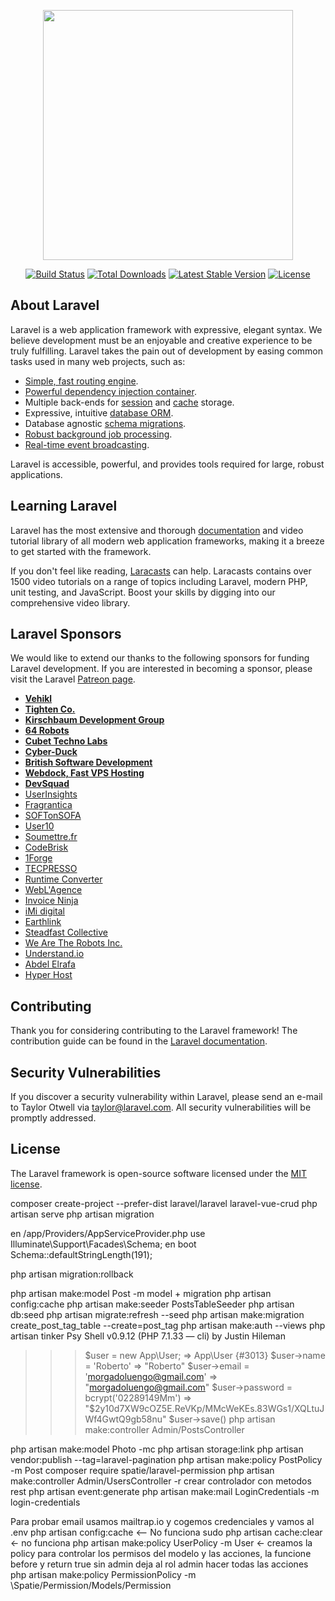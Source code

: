 <p align="center"><img src="https://res.cloudinary.com/dtfbvvkyp/image/upload/v1566331377/laravel-logolockup-cmyk-red.svg" width="400"></p>

<p align="center">
<a href="https://travis-ci.org/laravel/framework"><img src="https://travis-ci.org/laravel/framework.svg" alt="Build Status"></a>
<a href="https://packagist.org/packages/laravel/framework"><img src="https://poser.pugx.org/laravel/framework/d/total.svg" alt="Total Downloads"></a>
<a href="https://packagist.org/packages/laravel/framework"><img src="https://poser.pugx.org/laravel/framework/v/stable.svg" alt="Latest Stable Version"></a>
<a href="https://packagist.org/packages/laravel/framework"><img src="https://poser.pugx.org/laravel/framework/license.svg" alt="License"></a>
</p>

## About Laravel

Laravel is a web application framework with expressive, elegant syntax. We believe development must be an enjoyable and creative experience to be truly fulfilling. Laravel takes the pain out of development by easing common tasks used in many web projects, such as:

- [Simple, fast routing engine](https://laravel.com/docs/routing).
- [Powerful dependency injection container](https://laravel.com/docs/container).
- Multiple back-ends for [session](https://laravel.com/docs/session) and [cache](https://laravel.com/docs/cache) storage.
- Expressive, intuitive [database ORM](https://laravel.com/docs/eloquent).
- Database agnostic [schema migrations](https://laravel.com/docs/migrations).
- [Robust background job processing](https://laravel.com/docs/queues).
- [Real-time event broadcasting](https://laravel.com/docs/broadcasting).

Laravel is accessible, powerful, and provides tools required for large, robust applications.

## Learning Laravel

Laravel has the most extensive and thorough [documentation](https://laravel.com/docs) and video tutorial library of all modern web application frameworks, making it a breeze to get started with the framework.

If you don't feel like reading, [Laracasts](https://laracasts.com) can help. Laracasts contains over 1500 video tutorials on a range of topics including Laravel, modern PHP, unit testing, and JavaScript. Boost your skills by digging into our comprehensive video library.

## Laravel Sponsors

We would like to extend our thanks to the following sponsors for funding Laravel development. If you are interested in becoming a sponsor, please visit the Laravel [Patreon page](https://patreon.com/taylorotwell).

- **[Vehikl](https://vehikl.com/)**
- **[Tighten Co.](https://tighten.co)**
- **[Kirschbaum Development Group](https://kirschbaumdevelopment.com)**
- **[64 Robots](https://64robots.com)**
- **[Cubet Techno Labs](https://cubettech.com)**
- **[Cyber-Duck](https://cyber-duck.co.uk)**
- **[British Software Development](https://www.britishsoftware.co)**
- **[Webdock, Fast VPS Hosting](https://www.webdock.io/en)**
- **[DevSquad](https://devsquad.com)**
- [UserInsights](https://userinsights.com)
- [Fragrantica](https://www.fragrantica.com)
- [SOFTonSOFA](https://softonsofa.com/)
- [User10](https://user10.com)
- [Soumettre.fr](https://soumettre.fr/)
- [CodeBrisk](https://codebrisk.com)
- [1Forge](https://1forge.com)
- [TECPRESSO](https://tecpresso.co.jp/)
- [Runtime Converter](http://runtimeconverter.com/)
- [WebL'Agence](https://weblagence.com/)
- [Invoice Ninja](https://www.invoiceninja.com)
- [iMi digital](https://www.imi-digital.de/)
- [Earthlink](https://www.earthlink.ro/)
- [Steadfast Collective](https://steadfastcollective.com/)
- [We Are The Robots Inc.](https://watr.mx/)
- [Understand.io](https://www.understand.io/)
- [Abdel Elrafa](https://abdelelrafa.com)
- [Hyper Host](https://hyper.host)

## Contributing

Thank you for considering contributing to the Laravel framework! The contribution guide can be found in the [Laravel documentation](https://laravel.com/docs/contributions).

## Security Vulnerabilities

If you discover a security vulnerability within Laravel, please send an e-mail to Taylor Otwell via [taylor@laravel.com](mailto:taylor@laravel.com). All security vulnerabilities will be promptly addressed.

## License

The Laravel framework is open-source software licensed under the [MIT license](https://opensource.org/licenses/MIT).





composer create-project --prefer-dist laravel/laravel laravel-vue-crud
php artisan serve
php artisan migration

en /app/Providers/AppServiceProvider.php
use Illuminate\Support\Facades\Schema;
en boot
Schema::defaultStringLength(191);

php artisan migration:rollback

php artisan make:model Post -m model + migration
php artisan config:cache
php artisan make:seeder PostsTableSeeder
php artisan db:seed
php artisan migrate:refresh --seed
php artisan make:migration create_post_tag_table --create=post_tag
php artisan make:auth --views
php artisan tinker
Psy Shell v0.9.12 (PHP 7.1.33 — cli) by Justin Hileman
>>> $user = new App\User;
=> App\User {#3013}
>>> $user->name = 'Roberto'
=> "Roberto"
>>> $user->email = 'morgadoluengo@gmail.com'
=> "morgadoluengo@gmail.com"
>>> $user->password = bcrypt('02289149Mm')
=> "$2y$10$d7XW9cOZ5E.ReVKp/MMcWeKEs.83WGs1/XQLtuJWf4GwtQ9gb58nu"
>>> $user->save()
php artisan make:controller Admin/PostsController

php artisan make:model Photo -mc
php artisan storage:link
php artisan vendor:publish --tag=laravel-pagination
php artisan make:policy PostPolicy -m Post
composer require spatie/laravel-permission
php artisan make:controller Admin/UsersController -r crear controlador con metodos rest
php artisan event:generate
php artisan make:mail LoginCredentials -m login-credentials

Para probar email usamos mailtrap.io y cogemos credenciales y vamos al .env
php artisan config:cache <-- No funciona
sudo php artisan cache:clear <- no funciona
php artisan make:policy UserPolicy -m User  <- creamos la policy para controlar los permisos del modelo y las acciones, 
la funcione before y return true sin admin deja al rol admin hacer todas las acciones
php artisan make:policy PermissionPolicy -m \\Spatie/Permission/Models/Permission




